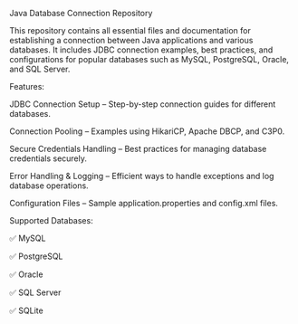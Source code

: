 Java Database Connection Repository

This repository contains all essential files and documentation for establishing a connection between Java applications and various databases. It includes JDBC connection examples, best practices, and configurations for popular databases such as MySQL, PostgreSQL, Oracle, and SQL Server.

Features:

JDBC Connection Setup – Step-by-step connection guides for different databases.

Connection Pooling – Examples using HikariCP, Apache DBCP, and C3P0.

Secure Credentials Handling – Best practices for managing database credentials securely.

Error Handling & Logging – Efficient ways to handle exceptions and log database operations.

Configuration Files – Sample application.properties and config.xml files.

Supported Databases:

✅ MySQL

✅ PostgreSQL

✅ Oracle

✅ SQL Server

✅ SQLite
